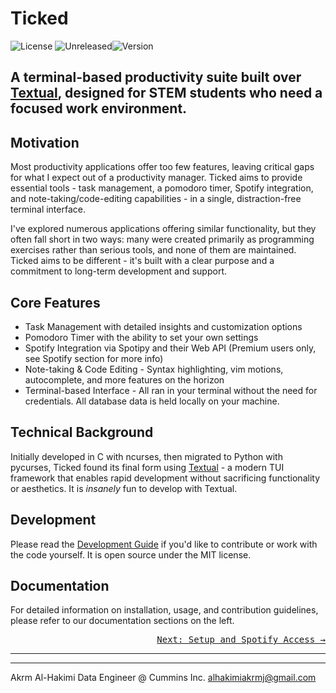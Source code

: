 # Ticked 
![License](https://img.shields.io/badge/license-MIT-blue) ![Unreleased](https://img.shields.io/badge/beta-pre%20release-yellow)![Version](https://img.shields.io/badge/version-%200.1.3-orange)

       
## A terminal-based productivity suite built over [Textual](https://textual.textualize.io), designed for STEM students who need a focused work environment.


## Motivation

Most productivity applications offer too few features, leaving critical gaps for what I expect out of a productivity manager. Ticked aims to provide essential tools - task management, a pomodoro timer, Spotify integration, and note-taking/code-editing capabilities - in a single, distraction-free terminal interface.

I've explored numerous applications offering similar functionality, but they often fall short in two ways: many were created primarily as programming exercises rather than serious tools, and none of them are maintained. Ticked aims to be different - it's built with a clear purpose and a commitment to long-term development and support.

## Core Features

- Task Management with detailed insights and customization options
- Pomodoro Timer with the ability to set your own settings
- Spotify Integration via Spotipy and their Web API (Premium users only, see Spotify section for more info)
- Note-taking & Code Editing - Syntax highlighting, vim motions, autocomplete, and more features on the horizon
- Terminal-based Interface - All ran in your terminal without the need for credentials. All database data is held locally on your machine.

## Technical Background

Initially developed in C with ncurses, then migrated to Python with pycurses, Ticked found its final form using [Textual](https://textual.textualize.io) - a modern TUI framework that enables rapid development without sacrificing functionality or aesthetics. It is _insanely_ fun to develop with Textual.

## Development

Please read the <a href="#dev" onclick="event.preventDefault(); loadPage('dev');">Development Guide</a> if you'd like to contribute or work with the code yourself. It is open source under the MIT license.

## Documentation

For detailed information on installation, usage, and contribution guidelines, please refer to our documentation sections on the left.

<div align="right">
<a href="#quick-start" onclick="event.preventDefault(); loadPage('quick-start');">
    <kbd>Next: Setup and Spotify Access →</kbd>
</a>
</div>

--------
---------

Akrm Al-Hakimi
Data Engineer @ Cummins Inc.
alhakimiakrmj@gmail.com

